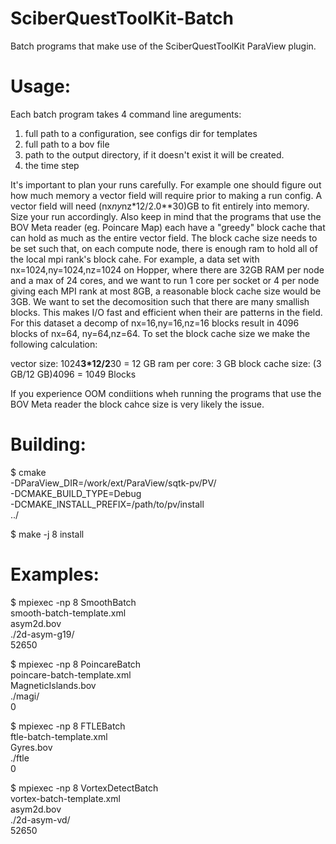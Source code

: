 SciberQuestToolKit-Batch
========================
Batch programs that make use of the SciberQuestToolKit ParaView plugin.


Usage:
========================
Each batch program takes 4 command line areguments:

1) full path to a configuration, see configs dir for templates
2) full path to a bov file
3) path to the output directory, if it doesn't exist it will be created.
4) the time step

It's important to plan your runs carefully. For example one should
figure out how much memory a vector field will require prior to
making a run config. A vector field will need (nx*ny*nz*12/2.0**30)GB
to fit entirely into memory. Size your run accordingly. Also keep
in mind that the programs that use the BOV Meta reader (eg. Poincare Map)
each have a "greedy" block cache that can hold as much as the entire
vector field. The block cache size needs to be set such that, on each
compute node, there is enough ram to hold all of the local mpi rank's
block cahe. For example, a data set with nx=1024,ny=1024,nz=1024 on
Hopper, where there are 32GB RAM per node and a max of 24 cores, and
we want to run 1 core per socket or 4 per node giving each MPI rank
at most 8GB, a reasonable block cache size would be 3GB. We want to
set the decomosition such that there are many smallish blocks. This
makes I/O fast and efficient when their are patterns in the field.
For this dataset a decomp of nx=16,ny=16,nz=16 blocks result in 4096
blocks of nx=64, ny=64,nz=64. To set the block cache size we make the
following calculation:

vector size: 1024**3*12/2**30 = 12 GB
ram per core: 3 GB
block cache size: (3 GB/12 GB)4096 = 1049 Blocks

If you experience OOM condiitions wheh running the programs that use
the BOV Meta reader the block cahce size is very likely the issue.

Building:
========================
$ cmake \
    -DParaView_DIR=/work/ext/ParaView/sqtk-pv/PV/ \
    -DCMAKE_BUILD_TYPE=Debug \
    -DCMAKE_INSTALL_PREFIX=/path/to/pv/install \
    ../

$ make -j 8 install

Examples:
========================
$ mpiexec -np 8 SmoothBatch \
    smooth-batch-template.xml \
    asym2d.bov \
    ./2d-asym-g19/ \
    52650

$ mpiexec -np 8 PoincareBatch \
    poincare-batch-template.xml \
    MagneticIslands.bov \
    ./magi/ \
    0

$ mpiexec -np 8 FTLEBatch \
    ftle-batch-template.xml \
    Gyres.bov \
    ./ftle \
    0


$ mpiexec -np 8 VortexDetectBatch \
    vortex-batch-template.xml \
    asym2d.bov \
    ./2d-asym-vd/ \
    52650
